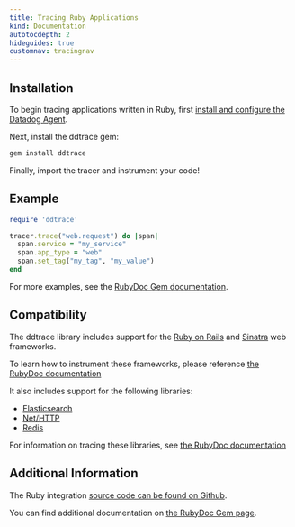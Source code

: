 ```yaml
---
title: Tracing Ruby Applications
kind: Documentation
autotocdepth: 2
hideguides: true
customnav: tracingnav
---
```


## Installation

To begin tracing applications written in Ruby, first [install and configure the Datadog Agent](/tracing#installing-the-agent).

Next, install the ddtrace gem:

```ruby
gem install ddtrace
```

Finally, import the tracer and instrument your code!

## Example

```ruby
require 'ddtrace'

tracer.trace("web.request") do |span|
  span.service = "my_service"
  span.app_type = "web"
  span.set_tag("my_tag", "my_value")
end
```

For more examples, see the [RubyDoc Gem documentation](http://www.rubydoc.info/gems/ddtrace/#Advanced_usage).


## Compatibility

The ddtrace library includes support for the [Ruby on Rails](http://rubyonrails.org/) and [Sinatra](http://www.sinatrarb.com/) web frameworks.

To learn how to instrument these frameworks, please reference [the RubyDoc documentation](http://www.rubydoc.info/gems/ddtrace#Web_Frameworks)

It also includes support for the following libraries:

- [Elasticsearch](https://www.elastic.co/products/elasticsearch)
- [Net/HTTP](https://ruby-doc.org/stdlib-2.4.0/libdoc/net/http/rdoc/Net/HTTP.html)
- [Redis](https://redis.io/)

For information on tracing these libraries, see [the RubyDoc documentation](http://www.rubydoc.info/gems/ddtrace#Other_libraries)

## Additional Information

The Ruby integration [source code can be found on Github](https://github.com/DataDog/dd-trace-rb).

You can find additional documentation on [the RubyDoc Gem page](http://www.rubydoc.info/gems/ddtrace/).
